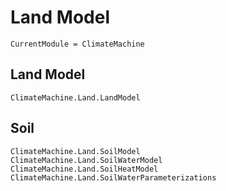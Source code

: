 # Land Model

```@meta
CurrentModule = ClimateMachine
```
## Land Model

```@docs
ClimateMachine.Land.LandModel
```

## Soil
```@docs
ClimateMachine.Land.SoilModel
ClimateMachine.Land.SoilWaterModel
ClimateMachine.Land.SoilHeatModel
ClimateMachine.Land.SoilWaterParameterizations
```

